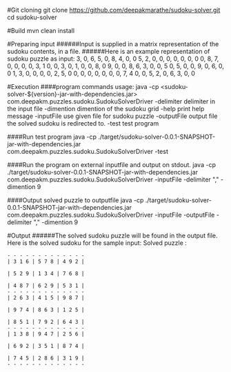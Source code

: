 
#Git cloning 
    git clone https://github.com/deepakmarathe/sudoku-solver.git 
    cd sudoku-solver

#Build
    mvn clean install 

#Preparing input
######Input is supplied in a matrix representation of the sudoku contents, in a file. 
######Here is an example representation of sudoku puzzle as input:
    3, 0, 6, 5, 0, 8, 4, 0, 0
    5, 2, 0, 0, 0, 0, 0, 0, 0
    0, 8, 7, 0, 0, 0, 0, 3, 1
    0, 0, 3, 0, 1, 0, 0, 8, 0
    9, 0, 0, 8, 6, 3, 0, 0, 5
    0, 5, 0, 0, 9, 0, 6, 0, 0
    1, 3, 0, 0, 0, 0, 2, 5, 0
    0, 0, 0, 0, 0, 0, 0, 7, 4
    0, 0, 5, 2, 0, 6, 3, 0, 0

#Execution
####program commands
    usage:  java -cp <sudoku-solver-${version}-jar-with-dependencies.jar>
            com.deepakm.puzzles.sudoku.SudokuSolverDriver
     -delimiter <delimiter>   delimiter in the input file
     -dimention <dimention>   dimention of the sudoku grid
     -help                    print help message
     -inputFile <file>        use given file for sudoku puzzle
     -outputFile <file>       output file the solved sudoku is redirected to.
     -test                    test program


####Run test program
    java -cp ./target/sudoku-solver-0.0.1-SNAPSHOT-jar-with-dependencies.jar  com.deepakm.puzzles.sudoku.SudokuSolverDriver -test 

####Run the program on external inputfile and output on stdout.
    java -cp ./target/sudoku-solver-0.0.1-SNAPSHOT-jar-with-dependencies.jar  com.deepakm.puzzles.sudoku.SudokuSolverDriver -inputFile <inputfile> -delimiter "," -dimention 9
    
####Output solved puzzle to outputfile 
    java -cp ./target/sudoku-solver-0.0.1-SNAPSHOT-jar-with-dependencies.jar  com.deepakm.puzzles.sudoku.SudokuSolverDriver -inputFile <inputfile> -outputFile <outputfile> -delimiter "," -dimention 9
     
#Output
######The solved sudoku puzzle will be found in the output file. Here is the solved sudoku for the sample input:
    Solved puzzle : 
    
    - - - - - - - - - - - - - 
    | 3 1 6 | 5 7 8 | 4 9 2 | 
    
    | 5 2 9 | 1 3 4 | 7 6 8 | 
    
    | 4 8 7 | 6 2 9 | 5 3 1 | 
    - - - - - - - - - - - - - 
    | 2 6 3 | 4 1 5 | 9 8 7 | 
    
    | 9 7 4 | 8 6 3 | 1 2 5 | 
    
    | 8 5 1 | 7 9 2 | 6 4 3 | 
    - - - - - - - - - - - - - 
    | 1 3 8 | 9 4 7 | 2 5 6 | 
    
    | 6 9 2 | 3 5 1 | 8 7 4 | 
    
    | 7 4 5 | 2 8 6 | 3 1 9 | 
    - - - - - - - - - - - - - 
    
